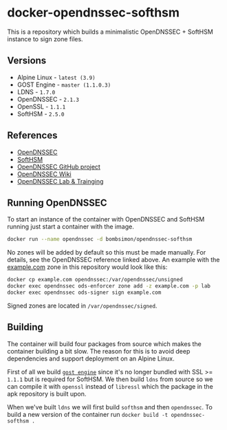 # docker-opendnssec-softhsm

This is a repository which builds a minimalistic OpenDNSSEC + SoftHSM instance
to sign zone files.

## Versions

* Alpine Linux - `latest (3.9)`
* GOST Engine - `master (1.1.0.3)`
* LDNS - `1.7.0`
* OpenDNSSEC - `2.1.3`
* OpenSSL - `1.1.1`
* SoftHSM - `2.5.0`

## References

* [OpenDNSSEC](https://www.opendnssec.org/)
* [SoftHSM](https://www.opendnssec.org/softhsm/)
* [OpenDNSSEC GitHub project](https://github.com/opendnssec)
* [OpenDNSSEC Wiki](https://wiki.opendnssec.org/display/DOCS20)
* [OpenDNSSEC Lab & Trainging](https://github.com/opendnssec/odslab)

## Running OpenDNSSEC

To start an instance of the container with OpenDNSSEC and SoftHSM running just
start a container with the image.

```sh
docker run --name opendnssec -d bombsimon/opendnssec-softhsm
```

No zones will be added by default so this must be made manually. For details,
see the OpenDNSSEC reference linked above. An example with the
[example.com](example.com) zone in this repository would look like this:

```sh
docker cp example.com opendnssec:/var/opendnssec/unsigned
docker exec opendnssec ods-enforcer zone add -z example.com -p lab
docker exec opendnssec ods-signer sign example.com
```

Signed zones are located in `/var/opendnssec/signed`.

## Building

The container will build four packages from source which makes the container
building a bit slow. The reason for this is to avoid deep dependencies and
support deployment on an Alpine Linux.

First of all we build [`gost engine`](https://github.com/gost-engine/engine)
since it's no longer bundled with SSL >= `1.1.1` but is required for SoftHSM. We
then build `ldns` from source so we can compile it with `openssl` instead of
`libressl` which the package in the apk repository is built upon.

When we've built `ldns` we will first build `softhsm` and then `opendnssec`. To
build a new version of the container run `docker build -t opendnssec-softhsm .`
